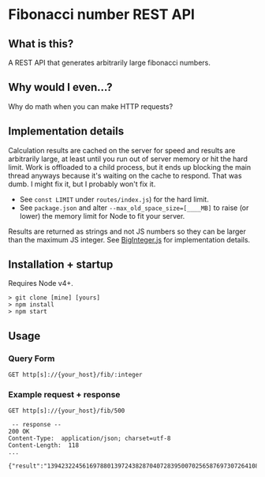 # Fibonacci number REST API

## What is this?

A REST API that generates arbitrarily large fibonacci numbers.

## Why would I even...?

Why do math when you can make HTTP requests?

## Implementation details

Calculation results are cached on the server for speed and results are arbitrarily large, at least until you run out of server memory or hit the hard limit. Work is offloaded to a child process, but it ends up blocking the main thread anyways because it's waiting on the cache to respond. That was dumb. I might fix it, but I probably won't fix it.

- See `const LIMIT` under `routes/index.js`) for the hard limit.
- See `package.json` and alter `--max_old_space_size=[____MB]` to raise (or lower) the memory limit for Node to fit your server.

Results are returned as strings and not JS numbers so they can be larger than the maximum JS integer. See [BigInteger.js](https://github.com/peterolson/BigInteger.js) for implementation details.

## Installation + startup

Requires Node v4+.

```
> git clone [mine] [yours]
> npm install
> npm start
```

## Usage

### Query Form

```
GET http[s]://{your_host}/fib/:integer
```

### Example request + response

```
GET http[s]://{your_host}/fib/500

 -- response --
200 OK
Content-Type:  application/json; charset=utf-8
Content-Length:  118
...

{"result":"139423224561697880139724382870407283950070256587697307264108962948325571622863290691557658876222521294125"}
```
